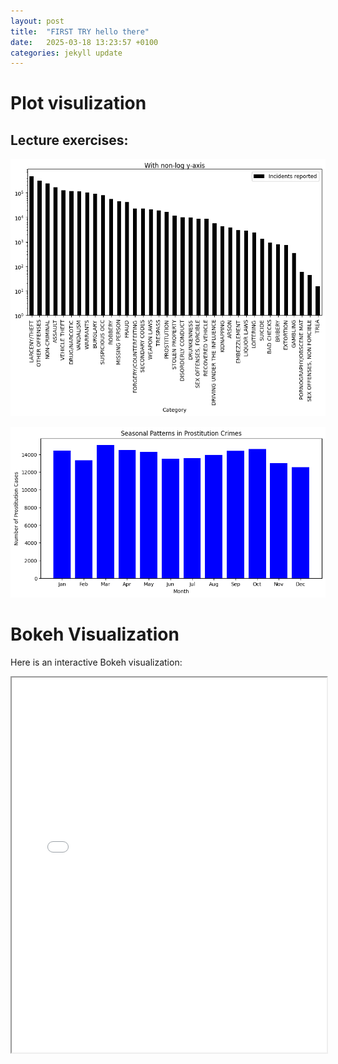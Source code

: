 ```yaml
---
layout: post
title:  "FIRST TRY hello there"
date:   2025-03-18 13:23:57 +0100
categories: jekyll update
---
```


# Plot visulization

## Lecture exercises:

![From lecture 5 I think](images/output.png)

![From lecture 4](images/output2.png)

# Bokeh Visualization

Here is an interactive Bokeh visualization:

<iframe src="images/bokeh_plot.html" width="100%" height="600px"></iframe>

